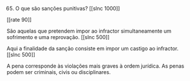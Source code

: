 65. O que são sanções punitivas?
[[slnc 1000]]

[[rate 90]]

São aquelas que pretendem impor ao infractor simultaneamente um sofrimento e uma reprovação.
[[slnc 500]]

Aqui a finalidade da sanção consiste em impor um castigo ao infractor.
[[slnc 500]]

A pena corresponde às violações mais graves à ordem jurídica.
As penas podem ser criminais, civis ou disciplinares.
